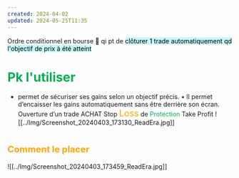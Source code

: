 ```yaml
---
created: 2024-04-02
updated: 2024-05-25T11:35
---
```

Ordre conditionnel en bourse 👛 qi pt de <mark style="background: #ABF7F7A6;">clôturer 1 trade automatiquement qd l'objectif de prix à été atteint</mark>


# <span style="color:#00b050">Pk l'utiliser</span> 
- permet de sécuriser ses gains selon un objectif précis.
	• Il permet d’encaisser les gains automatiquement sans être derrière son écran.
Ouverture d’un trade ACH<mark style="background-color: #fff88f; color: black"></mark>AT Stop <span style="font-size: 20px; color: orange">Loss</span> de <span style="color:#00b050">Protection</span> Take Profit
<span style="font-size: 20px; color: orange"></span>	![[../Img/Screenshot_20240403_173130_ReadEra.jpg]]

# <span style="font-size: 20px; color: orange">Comment le placer </span>
![[../Img/Screenshot_20240403_173459_ReadEra.jpg]]